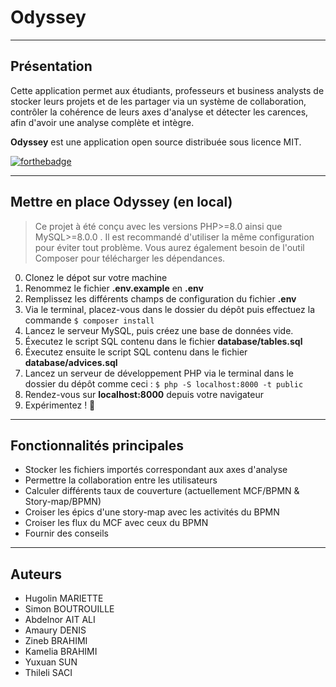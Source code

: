 # Odyssey

___

## Présentation

Cette application permet aux étudiants, professeurs et business analysts de stocker 
leurs projets et de les partager via un système de collaboration, contrôler la 
cohérence de leurs axes d'analyse et détecter les carences, afin d'avoir une analyse 
complète et intègre.    

**Odyssey** est une application open source distribuée sous licence MIT.

[![forthebadge](http://forthebadge.com/images/badges/built-with-love.svg)](http://forthebadge.com)

___

## Mettre en place Odyssey (en local)

> Ce projet à été conçu avec les versions PHP>=8.0 ainsi que MySQL>=8.0.0 . 
> Il est recommandé d'utiliser la même configuration pour éviter tout problème.
> Vous aurez également besoin de l'outil Composer pour télécharger les dépendances.

0. Clonez le dépot sur votre machine
1. Renommez le fichier **.env.example** en **.env**
2. Remplissez les différents champs de configuration du fichier **.env**
3. Via le terminal, placez-vous dans le dossier du dépôt puis effectuez la commande 
`$ composer install`
4. Lancez le serveur MySQL, puis créez une base de données vide.
5. Éxecutez le script SQL contenu dans le fichier **database/tables.sql**
6. Éxecutez ensuite le script SQL contenu dans le fichier **database/advices.sql**
7. Lancez un serveur de développement PHP via le terminal dans le dossier du dépôt 
comme ceci : `$ php -S localhost:8000 -t public`
8. Rendez-vous sur **localhost:8000** depuis votre navigateur
9. Expérimentez ! 🚀

___

## Fonctionnalités principales

* Stocker les fichiers importés correspondant aux axes d'analyse
* Permettre la collaboration entre les utilisateurs
* Calculer différents taux de couverture (actuellement MCF/BPMN & Story-map/BPMN)
* Croiser les épics d'une story-map avec les activités du BPMN
* Croiser les flux du MCF avec ceux du BPMN
* Fournir des conseils

___

## Auteurs

* Hugolin MARIETTE
* Simon BOUTROUILLE
* Abdelnor AIT ALI
* Amaury DENIS
* Zineb BRAHIMI
* Kamelia BRAHIMI
* Yuxuan SUN
* Thileli SACI
